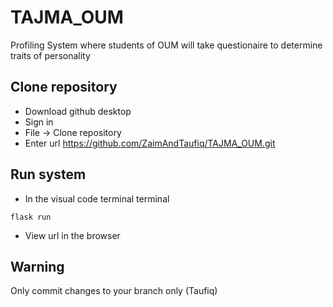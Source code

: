 # TAJMA_OUM
Profiling System where students of OUM will take questionaire to determine traits of personality


## Clone repository
- Download github desktop
- Sign in 
- File -> Clone repository
- Enter url https://github.com/ZaimAndTaufiq/TAJMA_OUM.git

## Run system
- In the visual code terminal terminal
```
flask run
```

- View url in the browser

## Warning
Only commit changes to your branch only (Taufiq)
